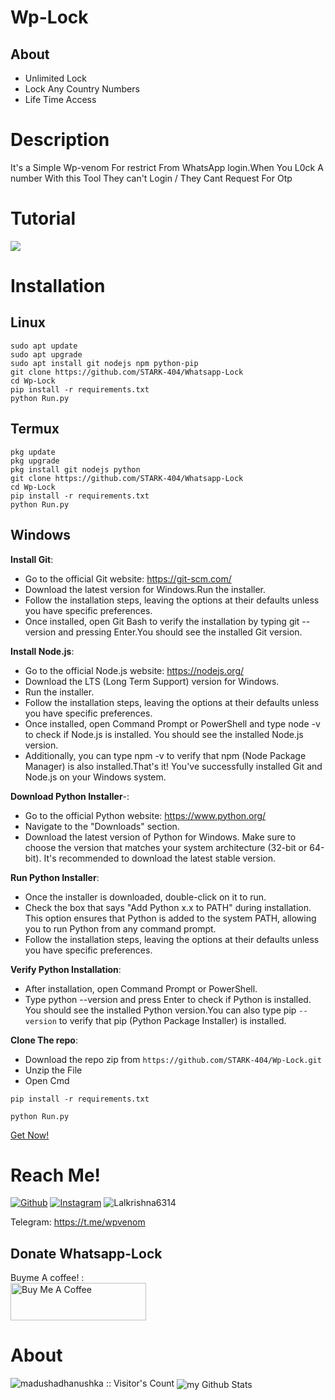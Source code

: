 #  Wp-Lock


## About
- Unlimited Lock
- Lock Any Country Numbers
- Life Time Access
# Description
It's a Simple Wp-venom  For restrict From  WhatsApp login.When You L0ck A number With this Tool They can't Login / They Cant Request For Otp

# Tutorial



<img src="https://raw.githubusercontent.com/STARK-404/Wp-Lock/refs/heads/main/images/ezgif.com-video-to-gif-converter.gif"/>

# Installation
## Linux
```
sudo apt update 
sudo apt upgrade
sudo apt install git nodejs npm python-pip
git clone https://github.com/STARK-404/Whatsapp-Lock
cd Wp-Lock
pip install -r requirements.txt
python Run.py
```
## Termux
```
pkg update 
pkg upgrade 
pkg install git nodejs python
git clone https://github.com/STARK-404/Whatsapp-Lock
cd Wp-Lock
pip install -r requirements.txt
python Run.py
```
## Windows
**Install Git**:
- Go to the official Git website: https://git-scm.com/
- Download the latest version for Windows.Run the installer.
- Follow the installation steps, leaving the options at their defaults unless you have specific preferences.
- Once installed, open Git Bash to verify the installation by typing git --version and pressing Enter.You should see the installed Git version.
  
**Install Node.js**:
- Go to the official Node.js website: https://nodejs.org/
- Download the LTS (Long Term Support) version for Windows.
- Run the installer.
- Follow the installation steps, leaving the options at their defaults unless you have specific preferences.
- Once installed, open Command Prompt or PowerShell and type node -v to check if Node.js is installed. You should see the installed Node.js version.
- Additionally, you can type npm -v to verify that npm (Node Package Manager) is also installed.That's it! You've successfully installed Git and Node.js on your Windows system.
  
**Download Python Installer**-:

- Go to the official Python website: https://www.python.org/
- Navigate to the "Downloads" section.
- Download the latest version of Python for Windows. Make sure to choose the version that matches your system architecture (32-bit or 64-bit). It's recommended to download the latest stable version.
  
**Run Python Installer**:

- Once the installer is downloaded, double-click on it to run.
- Check the box that says "Add Python x.x to PATH" during installation. This option ensures that Python is added to the system PATH, allowing you to run Python from any command prompt.
- Follow the installation steps, leaving the options at their defaults unless you have specific preferences.

**Verify Python Installation**:

- After installation, open Command Prompt or PowerShell.
- Type python --version and press Enter to check if Python is installed. You should see the installed Python version.You can also type pip `--version` to verify that pip (Python Package Installer) is installed.

**Clone The repo**:
- Download the repo zip from
`https://github.com/STARK-404/Wp-Lock.git`
- Unzip the File
- Open Cmd

  
``pip install -r requirements.txt``


  ``python Run.py``
  

<a href='mailto:unknownshooter509@gmail.com?Subject=Lock!'>Get Now!</a>

# Reach Me!
<a href="https://github.com/STARK-404/"><img title="Github" src="https://img.shields.io/badge/STARK-404-brightgreen?style=for-the-badge&logo=github"></a>
<a href="https://www.instagram.com/la1uuuuu/" target="_blank"><img src="https://img.shields.io/badge/Instagram-%23E4405F.svg?&style=flat-square&logo=instagram&logoColor=white" alt="Instagram"></a>
<img src="https://img.shields.io/twitter/follow/Lalkrishna6314?logo=twitter&r&style=for-the-badge" alt="Lalkrishna6314" />
<div id='badge'>

Telegram: https://t.me/wpvenom

## Donate Whatsapp-Lock

Buyme A coffee! :
<br>
<a href="https://www.buymeacoffee.com/mrstarkin" target="_blank"><img src="https://cdn.buymeacoffee.com/buttons/v2/default-yellow.png" alt="Buy Me A Coffee" style="height: 60px !important;width: 217px !important;" ></a>

# About 
<img src="https://profile-counter.glitch.me/{STARK-404}/count.svg" alt="madushadhanushka :: Visitor's Count" />
<img align="center" src="https://github-readme-stats.vercel.app/api?username=STARK-404&include_all_commits=true&count_private=true&show_icons=true&line_height=20&title_color=2B5BBD&icon_color=1124BB&text_color=A1A1A1&bg_color=0,000000,130F40" alt="my Github Stats"/>
